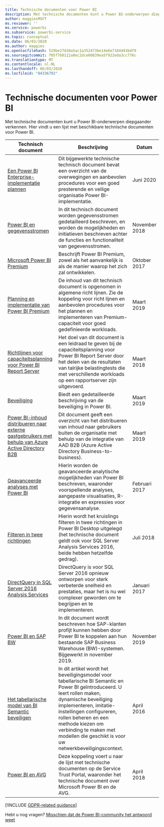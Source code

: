 ```yaml
---
title: Technische documenten voor Power BI
description: Met technische documenten kunt u Power BI-onderwerpen diepgaander verkennen.
author: maggiesMSFT
ms.reviewer: ''
ms.service: powerbi
ms.subservice: powerbi-service
ms.topic: conceptual
ms.date: 06/03/2020
ms.author: maggies
ms.openlocfilehash: 529be27d10a5ac1a352473be14e6e7184493bdf9
ms.sourcegitcommit: f05f7b0112a8ec2dce60839ea5f922eda3cc776c
ms.translationtype: MT
ms.contentlocale: nl-NL
ms.lasthandoff: 06/03/2020
ms.locfileid: "84336792"
---
```

# <a name="whitepapers-for-power-bi"></a>Technische documenten voor Power BI

Met technische documenten kunt u Power BI-onderwerpen diepgaander verkennen. Hier vindt u een lijst met beschikbare technische documenten voor Power BI.

| Technisch document | Beschrijving | Datum |
| --- | --- | --- |
| [Een Power BI Enterprise-implementatie plannen](https://aka.ms/PBIEnterpriseDeploymentWP) |Dit bijgewerkte technische technisch document bevat een overzicht van de overwegingen en aanbevolen procedures voor een goed presterende en veilige organisatie Power BI-implementatie. | Juni 2020 |
| [Power BI en gegevensstromen](https://go.microsoft.com/fwlink/?linkid=2034388&clcid=0x409)| In dit technisch document worden gegevensstromen gedetailleerd beschreven, en worden de mogelijkheden en initiatieven beschreven achter de functies en functionaliteit van gegevensstromen. | November 2018 |
| [Microsoft Power BI Premium](https://aka.ms/pbipremiumwhitepaper) |Beschrijft Power BI Premium, zowel als het aanvankelijk is als de manier waarop het zich zal ontwikkelen. | Oktober 2017 |
| [Planning en implementatie van Power BI Premium](whitepaper-powerbi-premium-deployment.md)| De inhoud van dit technisch document is opgenomen in algemene richt lijnen. Zie de koppeling voor richt lijnen en aanbevolen procedures voor het plannen en implementeren van Premium-capaciteit voor goed gedefinieerde workloads.| Maart 2019 |
| [Richtlijnen voor capaciteitsplanning voor Power BI Report Server](../report-server/capacity-planning.md) |Het doel van dit document is een leidraad te geven bij de capaciteitsplanning voor Power BI Report Server door het delen van de resultaten van talrijke belastingtests die met verschillende workloads op een rapportserver zijn uitgevoerd. | Maart 2018 |
| [Beveiliging](../admin/service-admin-power-bi-security.md) |Biedt een gedetailleerde beschrijving van de beveiliging in Power BI. | Maart 2019 |
| [Power BI-inhoud distribueren naar externe gastgebruikers met behulp van Azure Active Directory B2B](../guidance/whitepaper-azure-b2b-power-bi.md)|Dit document geeft een overzicht van het distribueren van inhoud naar gebruikers buiten de organisatie met behulp van de integratie van AAD B2B (Azure Active Directory Business-to-business).| Maart 2019 |
| [Geavanceerde analyses met Power BI](https://info.microsoft.com/advanced-analytics-with-power-bi.html?Is=Website) |Hierin worden de geavanceerde analytische mogelijkheden van Power BI beschreven, waaronder voorspellende analyses, aangepaste visualisaties, R-integratie en expressies voor gegevensanalyse. | Februari 2017 |
| [Filteren in twee richtingen](../transform-model/desktop-bidirectional-filtering.md) |Hierin wordt het kruislings filteren in twee richtingen in Power BI Desktop uitgelegd (het technische document geldt ook voor SQL Server Analysis Services 2016, beide hebben hetzelfde gedrag). | Juli 2018 |
| [DirectQuery in SQL Server 2016 Analysis Services](https://blogs.msdn.microsoft.com/analysisservices/2017/04/06/directquery-in-sql-server-2016-analysis-services-whitepaper/) |DirectQuery is voor SQL Server 2016 opnieuw ontworpen voor sterk verbeterde snelheid en prestaties, maar het is nu wel complexer geworden om te begrijpen en te implementeren. | Januari 2017 |
| [Power BI en SAP BW](https://aka.ms/powerbiandsapbw)| In dit document wordt beschreven hoe SAP-klanten profijt kunnen hebben door Power BI te koppelen aan hun bestaande SAP Business Warehouse (BW)-systemen. Bijgewerkt in november 2019.| November 2019 |
| [Het tabellarische model van BI Semantic beveiligen](https://download.microsoft.com/download/D/2/0/D20E1C5F-72EA-4505-9F26-FEF9550EFD44/Securing%20the%20Tabular%20BI%20Semantic%20Model.docx) |In dit artikel wordt het beveiligingsmodel voor tabellarische BI Semantic en Power BI geïntroduceerd. U leert rollen maken, dynamische beveiliging implementeren, imitatie-instellingen configureren, rollen beheren en een methode kiezen om verbinding te maken met modellen die geschikt is voor uw netwerkbeveiligingscontext. | April 2016 |
| [Power BI en AVG](https://aka.ms/power-bi-gdpr-whitepaper)| Deze koppeling voert u naar de lijst met technische documenten op de Service Trust Portal, waaronder het technische document over Microsoft Power BI en de AVG. | April 2018 |

[!INCLUDE [GDPR-related guidance](../includes/gdpr-hybrid-note.md)]

Hebt u nog vragen? [Misschien dat de Power BI-community het antwoord weet](https://community.powerbi.com/)
